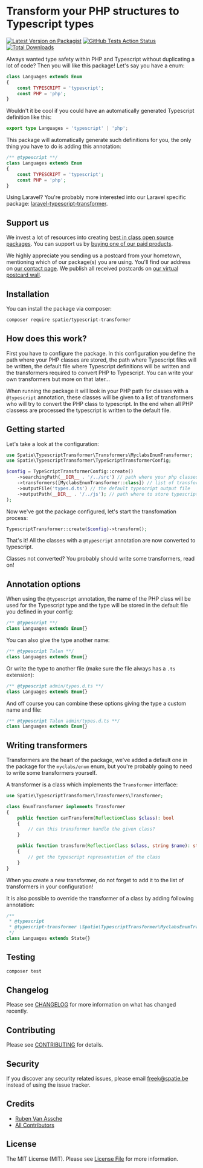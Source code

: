 # Transform your PHP structures to Typescript types

[![Latest Version on Packagist](https://img.shields.io/packagist/v/spatie/typescript-transformer.svg?style=flat-square)](https://packagist.org/packages/spatie/typescript-transformer)
[![GitHub Tests Action Status](https://img.shields.io/github/workflow/status/spatie/typescript-transformer/run-tests?label=tests)](https://github.com/spatie/typescript-transformer/actions?query=workflow%3Arun-tests+branch%3Amaster)
[![Total Downloads](https://img.shields.io/packagist/dt/spatie/typescript-transformer.svg?style=flat-square)](https://packagist.org/packages/spatie/typescript-transformer)

Always wanted type safety within PHP and Typescript without duplicating a lot of code? Then you will like this package! Let's say you have a enum:

```php
class Languages extends Enum
{
    const TYPESCRIPT = 'typescript';
    const PHP = 'php';
}
```

Wouldn't it be cool if you could have an automatically generated Typescript definition like this:

```typescript
export type Languages = 'typescript' | 'php';
```

This package will automatically generate such definitions for you, the only thing you have to do is adding this annotation:

```php
/** @typescript **/
class Languages extends Enum
{
    const TYPESCRIPT = 'typescript';
    const PHP = 'php';
}
```

Using Laravel? You're probably more interested into our Laravel specific package: [laravel-typescript-transformer](https://github.com/spatie/laravel-typescript-transformer).

## Support us

We invest a lot of resources into creating [best in class open source packages](https://spatie.be/open-source). You can support us by [buying one of our paid products](https://spatie.be/open-source/support-us). 

We highly appreciate you sending us a postcard from your hometown, mentioning which of our package(s) you are using. You'll find our address on [our contact page](https://spatie.be/about-us). We publish all received postcards on [our virtual postcard wall](https://spatie.be/open-source/postcards).

## Installation

You can install the package via composer:

```bash
composer require spatie/typescript-transformer
```

## How does this work?

First you have to configure the package. In this configuration you define the path where your PHP classes are stored, the path where Typescript files will be written, the default file where Typescript definitions will be written and the transformers required to convert PHP to Typescript. You can write your own transformers but more on that later...

When running the package it will look in your PHP path for classes with a `@typescript` annotation, these classes will be given to a list of transformers who will try to convert the PHP class to typescript. In the end when all PHP classess are processed the typescript is written to the default file.

## Getting started

Let's take a look at the configuration:

```php
use Spatie\TypescriptTransformer\Transformers\MyclabsEnumTransformer;
use Spatie\TypescriptTransformer\TypeScriptTransformerConfig;

$config = TypeScriptTransformerConfig::create()
    ->searchingPath(__DIR__ . '/../src') // path where your php classes are
    ->transformers([MyclabsEnumTransformer::class]) // list of transformers
    ->outputFile('types.d.ts') // the default typescript output file
    ->outputPath(__DIR__ . '/../js'); // path where to store typescript files
);
```

Now we've got the package configured, let's start the transfomation process:

```php
TypescriptTransformer::create($config)->transform();
```

That's it! All the classes with a `@typescript` annotation are now converted to typescript.

Classes not converted? You probably should write some transformers, read on!

## Annotation options

When using the `@typescript` annotation, the name of the PHP class will be used for the Typescript type and the type will be stored in the default file you defined in your config:

```php
/** @typescript **/
class Languages extends Enum{}
```

You can also give the type another name:

```php
/** @typescript Talen **/
class Languages extends Enum{}
```

Or write the type to another file (make sure the file always has a `.ts` extension):

```php
/** @typescript admin/types.d.ts **/
class Languages extends Enum{}
```

And off course you can combine these options giving the type a custom name and file:

```php
/** @typescript Talen admin/types.d.ts **/
class Languages extends Enum{}
```

## Writing transformers

Transformers are the heart of the package, we've added a default one in the package for the `myclabs/enum` enum, but you're probably going to need to write some transformers yourself.

A transformer is a class which implements the `Transformer` interface:

```php
use Spatie\TypescriptTransformer\Transformers\Transformer;

class EnumTransformer implements Transformer
{
    public function canTransform(ReflectionClass $class): bool
    {
        // can this transformer handle the given class?
    }

    public function transform(ReflectionClass $class, string $name): string
    {
        // get the typescript representation of the class
    }
}
```

When you create a new transformer, do not forget to add it to the list of transformers in your configuration!

It is also possible to override the transformer of a class by adding following annotation:

```php
/** 
 * @typescript
 * @typescript-transformer \Spatie\TypescriptTransformer\MyclabsEnumTransformer           
 */
class Languages extends State{}
```

## Testing

``` bash
composer test
```

## Changelog

Please see [CHANGELOG](CHANGELOG.md) for more information on what has changed recently.

## Contributing

Please see [CONTRIBUTING](CONTRIBUTING.md) for details.

## Security

If you discover any security related issues, please email freek@spatie.be instead of using the issue tracker.

## Credits

- [Ruben Van Assche](https://github.com/rubenvanassche)
- [All Contributors](../../contributors)

## License

The MIT License (MIT). Please see [License File](LICENSE.md) for more information.
